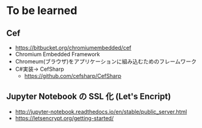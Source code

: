 # To be learned

## Cef

- <https://bitbucket.org/chromiumembedded/cef>
- Chromium Embedded Framework
- Chromeum(ブラウザ)をアプリケーションに組み込むためのフレームワーク
- C#実装-> CefSharp
  - <https://github.com/cefsharp/CefSharp>

## Jupyter Notebook の SSL 化 (Let's Encript)

- <http://jupyter-notebook.readthedocs.io/en/stable/public_server.html>
- <https://letsencrypt.org/getting-started/>
